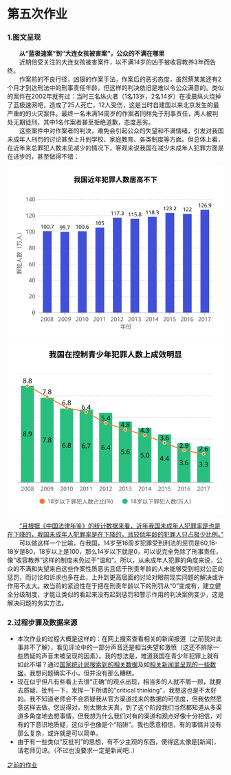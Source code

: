 # 第五次作业

### 1.图文呈现       
　　**从“蓝极速案”到“大连女孩被害案”，公众的不满在哪里**    
　　近期倍受关注的大连女孩被害案件，以不满14岁的凶手被收容教养3年而告终。    
　　作案前的不良行径，凶狠的作案手法，作案后的恶劣态度，虽然蔡某某还有2个月才到达刑法中的刑事责任年龄，但这样的判决依旧是难以令公众满意的。类似的案件在2002年就有过：当时三名纵火者（1名13岁，2名14岁）在凌晨纵火烧掉了蓝极速网吧，造成了25人死亡，12人受伤，这是当时自建国以来北京发生的最严重的的火灾案件。最终一名未满14周岁的作案者同样免于刑事责任，两人被判处无期徒刑，其中1名作案者甚至拒绝道歉，态度恶劣。    
　　这些案件中对作案者的判决，难免会引起公众的失望和不满情绪，引发对我国未成年人刑罚的讨论甚至上升到学校、家庭教育、各类制度等方面。但总体上看，在近年来总罪犯人数未见减少的情况下，客观来说我国在减少未成年人犯罪方面是在进步的，甚至做得不错：
  
  <img src="pictures/hw51.svg" width="600">
  <img src="pictures/hw52.svg" width="600">
  
  
　　[“且根据《中国法律年鉴》的统计数据来看，近年我国未成年人犯罪率是也是在下降的，我国未成年人犯罪率是在下降的，且较低年龄的犯罪人只占极少比例。”](http://news.jstv.com/a/20191030/1572403162687.shtml?jsbcApp=1)    
　　可以做这样一个比喻，在我国，14岁至16周岁犯罪受到刑法的惩罚是60,16-18岁是80，18岁以上是100，那么14岁以下就是0，可以说完全免除了刑事责任，像“收容教养”这样的制度未免过于“温和”。所以，从未成年人犯罪的角度来说，公众的不满和失望来自这些作案性质恶劣且低于刑责年龄的人未能够受到相对公正的惩罚，而讨论和诉求也多在此，上升到更高层面的讨论对眼前现实问题的解决或许作用不太大。故当前的紧迫性在于把在刑责年龄以下的刑罚从“0”变成有，建立健全分级制度，才能让类似的看起来没有起到惩罚和警示作用的判决案例变少，这是解决问题的务实方法。
  
### 2.过程步骤及数据来源          
- 本次作业的过程大概是这样的：在网上搜索查看相关的新闻报道（之前我对此事并不了解），看见评论中的一部分声音还是相当失望和激愤（这还不排除一些质疑的声音未被呈现的因素）。我的想法是，难道我国在青少年犯罪上就有如此不堪？通过[国家统计局搜索到的相关数据](http://data.stats.gov.cn/easyquery.htm?cn=C01&zb=A0S0P&sj=2018)及如[相关新闻里呈现的一些数据](http://news.jstv.com/a/20191030/1572403162687.shtml?jsbcApp=1)，我想问题确实不小，但并没有那么糟糕。
- 现在似乎但凡有些看上去很“正确”的观点出现，相当多的人就不屑一顾，就要去质疑、批判一下，发挥一下所谓的"critical thinking"，我想这也是不太好的。我不知道老师会不会质疑我从官方渠道找来的数据的可信度，但我依然愿意这样去做。您说得对，别太懒太天真，到了这个阶段我们当然都知道从多渠道多角度地去想事情，但我想为什么我们对有的渠道和观点好像十分相信，对有的下意识地质疑，这似乎也像是个“陷阱”。我也愿意相信，有的事情并没有那么复杂，或许就是可以简单。
- 由于有一些类似“反批判”的思想，有不少主观的东西，使得这太像是[新闻]，请老师见谅。（不过也没要求一定是新闻吧..）



[之前的作业](https://github.com/cheerupyxolive/keshihuazuoye/blob/master/previoushw.md)
